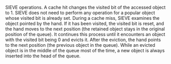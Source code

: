 SIEVE operations. A cache hit changes the visited bit of the accessed object to 1. SIEVE does not need to perform any operation for a popular object whose visited bit is already set. During a cache miss, SIEVE examines the object pointed by the hand. If it has been visited, the visited bit is reset, and the hand moves to the next position (the retained object stays in the original position of the queue). It continues this process until it encounters an object with the visited bit being 0 and evicts it. After the eviction, the hand points to the next position (the previous object in the queue). While an evicted object is in the middle of the queue most of the time, a new object is always inserted into the head of the queue.


